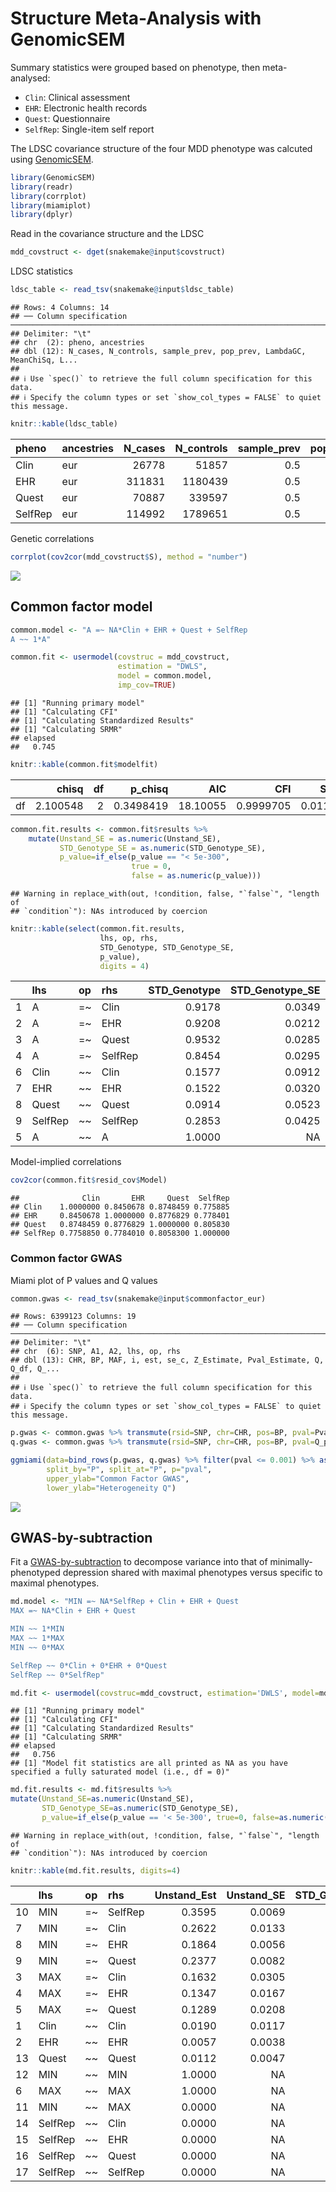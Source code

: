 Structure Meta-Analysis with GenomicSEM
================

Summary statistics were grouped based on phenotype, then meta-analysed:

-   `Clin`: Clinical assessment
-   `EHR`: Electronic health records
-   `Quest`: Questionnaire
-   `SelfRep`: Single-item self report

The LDSC covariance structure of the four MDD phenotype was calcuted
using [GenomicSEM](https://github.com/GenomicSEM/GenomicSEM).

``` r
library(GenomicSEM)
library(readr)
library(corrplot)
library(miamiplot)
library(dplyr)
```

Read in the covariance structure and the LDSC

``` r
mdd_covstruct <- dget(snakemake@input$covstruct)
```

LDSC statistics

``` r
ldsc_table <- read_tsv(snakemake@input$ldsc_table)
```

    ## Rows: 4 Columns: 14
    ## ── Column specification ──────────────────────────────────────────────────────────────────────────────────────────────────────────────────────────────────────────────────────────────────────────────────────────
    ## Delimiter: "\t"
    ## chr  (2): pheno, ancestries
    ## dbl (12): N_cases, N_controls, sample_prev, pop_prev, LambdaGC, MeanChiSq, L...
    ## 
    ## ℹ Use `spec()` to retrieve the full column specification for this data.
    ## ℹ Specify the column types or set `show_col_types = FALSE` to quiet this message.

``` r
knitr::kable(ldsc_table)
```

| pheno   | ancestries | N_cases | N_controls | sample_prev | pop_prev | LambdaGC | MeanChiSq | LambdaGCldsc | ldsc_intercept | h2_obs | h2_se_obs | h2_liab | h2_se_liab |
|:--------|:-----------|--------:|-----------:|------------:|---------:|---------:|----------:|-------------:|---------------:|-------:|----------:|--------:|-----------:|
| Clin    | eur        |   26778 |      51857 |         0.5 |     0.15 |    1.104 |    1.1353 |       1.1322 |         1.0126 | 0.0956 |    0.0099 |  0.1143 |     0.0118 |
| EHR     | eur        |  311831 |    1180439 |         0.5 |     0.15 |    1.483 |    1.8260 |       1.6305 |         1.0323 | 0.0490 |    0.0018 |  0.0586 |     0.0021 |
| Quest   | eur        |   70887 |     339597 |         0.5 |     0.15 |    1.219 |    1.3219 |       1.2716 |         1.0167 | 0.0705 |    0.0036 |  0.0843 |     0.0043 |
| SelfRep | eur        |  114992 |    1789651 |         0.5 |     0.15 |    1.580 |    1.9628 |       1.7091 |         1.0034 | 0.1080 |    0.0041 |  0.1292 |     0.0050 |

Genetic correlations

``` r
corrplot(cov2cor(mdd_covstruct$S), method = "number")
```

![](/gpfs/igmmfs01/eddie/GenScotDepression/madams23/projects/mdd-meta/docs/gsem_files/figure-gfm/rg-1.png)<!-- -->

## Common factor model

``` r
common.model <- "A =~ NA*Clin + EHR + Quest + SelfRep
A ~~ 1*A"

common.fit <- usermodel(covstruc = mdd_covstruct,
                        estimation = "DWLS",
                        model = common.model,
                        imp_cov=TRUE)
```

    ## [1] "Running primary model"
    ## [1] "Calculating CFI"
    ## [1] "Calculating Standardized Results"
    ## [1] "Calculating SRMR"
    ## elapsed 
    ##   0.745

``` r
knitr::kable(common.fit$modelfit)
```

|     |    chisq |  df |   p_chisq |      AIC |       CFI |     SRMR |
|:----|---------:|----:|----------:|---------:|----------:|---------:|
| df  | 2.100548 |   2 | 0.3498419 | 18.10055 | 0.9999705 | 0.011537 |

``` r
common.fit.results <- common.fit$results %>%
    mutate(Unstand_SE = as.numeric(Unstand_SE),
           STD_Genotype_SE = as.numeric(STD_Genotype_SE),
           p_value=if_else(p_value == "< 5e-300",
                           true = 0,
                           false = as.numeric(p_value)))
```

    ## Warning in replace_with(out, !condition, false, "`false`", "length of
    ## `condition`"): NAs introduced by coercion

``` r
knitr::kable(select(common.fit.results,
                    lhs, op, rhs,
                    STD_Genotype, STD_Genotype_SE,
                    p_value),
                    digits = 4)
```

|     | lhs     | op   | rhs     | STD_Genotype | STD_Genotype_SE | p_value |
|:----|:--------|:-----|:--------|-------------:|----------------:|--------:|
| 1   | A       | =\~  | Clin    |       0.9178 |          0.0349 |  0.0000 |
| 2   | A       | =\~  | EHR     |       0.9208 |          0.0212 |  0.0000 |
| 3   | A       | =\~  | Quest   |       0.9532 |          0.0285 |  0.0000 |
| 4   | A       | =\~  | SelfRep |       0.8454 |          0.0295 |  0.0000 |
| 6   | Clin    | \~\~ | Clin    |       0.1577 |          0.0912 |  0.0839 |
| 7   | EHR     | \~\~ | EHR     |       0.1522 |          0.0320 |  0.0000 |
| 8   | Quest   | \~\~ | Quest   |       0.0914 |          0.0523 |  0.0804 |
| 9   | SelfRep | \~\~ | SelfRep |       0.2853 |          0.0425 |  0.0000 |
| 5   | A       | \~\~ | A       |       1.0000 |              NA |      NA |

Model-implied correlations

``` r
cov2cor(common.fit$resid_cov$Model)
```

    ##              Clin       EHR     Quest  SelfRep
    ## Clin    1.0000000 0.8450678 0.8748459 0.775885
    ## EHR     0.8450678 1.0000000 0.8776829 0.778401
    ## Quest   0.8748459 0.8776829 1.0000000 0.805830
    ## SelfRep 0.7758850 0.7784010 0.8058300 1.000000

### Common factor GWAS

Miami plot of P values and Q values

``` r
common.gwas <- read_tsv(snakemake@input$commonfactor_eur)
```

    ## Rows: 6399123 Columns: 19
    ## ── Column specification ──────────────────────────────────────────────────────────────────────────────────────────────────────────────────────────────────────────────────────────────────────────────────────────
    ## Delimiter: "\t"
    ## chr  (6): SNP, A1, A2, lhs, op, rhs
    ## dbl (13): CHR, BP, MAF, i, est, se_c, Z_Estimate, Pval_Estimate, Q, Q_df, Q_...
    ## 
    ## ℹ Use `spec()` to retrieve the full column specification for this data.
    ## ℹ Specify the column types or set `show_col_types = FALSE` to quiet this message.

``` r
p.gwas <- common.gwas %>% transmute(rsid=SNP, chr=CHR, pos=BP, pval=Pval_Estimate, P="P")
q.gwas <- common.gwas %>% transmute(rsid=SNP, chr=CHR, pos=BP, pval=Q_pval, P="Q")

ggmiami(data=bind_rows(p.gwas, q.gwas) %>% filter(pval <= 0.001) %>% as.data.frame(),
        split_by="P", split_at="P", p="pval",
        upper_ylab="Common Factor GWAS",
        lower_ylab="Heterogeneity Q")
```

![](/gpfs/igmmfs01/eddie/GenScotDepression/madams23/projects/mdd-meta/docs/gsem_files/figure-gfm/gwas-1.png)<!-- -->

## GWAS-by-subtraction

Fit a [GWAS-by-subtraction](https://rpubs.com/MichelNivard/565885) to
decompose variance into that of minimally-phenotyped depression shared
with maximal phenotypes versus specific to maximal phenotypes.

``` r
md.model <- "MIN =~ NA*SelfRep + Clin + EHR + Quest
MAX =~ NA*Clin + EHR + Quest

MIN ~~ 1*MIN
MAX ~~ 1*MAX
MIN ~~ 0*MAX

SelfRep ~~ 0*Clin + 0*EHR + 0*Quest
SelfRep ~~ 0*SelfRep"
```

``` r
md.fit <- usermodel(covstruc=mdd_covstruct, estimation='DWLS', model=md.model)
```

    ## [1] "Running primary model"
    ## [1] "Calculating CFI"
    ## [1] "Calculating Standardized Results"
    ## [1] "Calculating SRMR"
    ## elapsed 
    ##   0.756 
    ## [1] "Model fit statistics are all printed as NA as you have specified a fully saturated model (i.e., df = 0)"

``` r
md.fit.results <- md.fit$results %>%
mutate(Unstand_SE=as.numeric(Unstand_SE),
       STD_Genotype_SE=as.numeric(STD_Genotype_SE),
       p_value=if_else(p_value == '< 5e-300', true=0, false=as.numeric(p_value)))
```

    ## Warning in replace_with(out, !condition, false, "`false`", "length of
    ## `condition`"): NAs introduced by coercion

``` r
knitr::kable(md.fit.results, digits=4)
```

|     | lhs     | op   | rhs     | Unstand_Est | Unstand_SE | STD_Genotype | STD_Genotype_SE | STD_All | p_value |
|:----|:--------|:-----|:--------|------------:|-----------:|-------------:|----------------:|--------:|--------:|
| 10  | MIN     | =\~  | SelfRep |      0.3595 |     0.0069 |       1.0000 |          0.0192 |  1.0000 |  0.0000 |
| 7   | MIN     | =\~  | Clin    |      0.2622 |     0.0133 |       0.7753 |          0.0393 |  0.7753 |  0.0000 |
| 8   | MIN     | =\~  | EHR     |      0.1864 |     0.0056 |       0.7700 |          0.0231 |  0.7700 |  0.0000 |
| 9   | MIN     | =\~  | Quest   |      0.2377 |     0.0082 |       0.8186 |          0.0281 |  0.8186 |  0.0000 |
| 3   | MAX     | =\~  | Clin    |      0.1632 |     0.0305 |       0.4827 |          0.0903 |  0.4827 |  0.0000 |
| 4   | MAX     | =\~  | EHR     |      0.1347 |     0.0167 |       0.5566 |          0.0691 |  0.5566 |  0.0000 |
| 5   | MAX     | =\~  | Quest   |      0.1289 |     0.0208 |       0.4438 |          0.0718 |  0.4438 |  0.0000 |
| 1   | Clin    | \~\~ | Clin    |      0.0190 |     0.0117 |       0.1659 |          0.1019 |  0.1659 |  0.1037 |
| 2   | EHR     | \~\~ | EHR     |      0.0057 |     0.0038 |       0.0974 |          0.0648 |  0.0974 |  0.1331 |
| 13  | Quest   | \~\~ | Quest   |      0.0112 |     0.0047 |       0.1330 |          0.0557 |  0.1330 |  0.0170 |
| 12  | MIN     | \~\~ | MIN     |      1.0000 |         NA |       1.0000 |              NA |  1.0000 |      NA |
| 6   | MAX     | \~\~ | MAX     |      1.0000 |         NA |       1.0000 |              NA |  1.0000 |      NA |
| 11  | MIN     | \~\~ | MAX     |      0.0000 |         NA |       0.0000 |              NA |  0.0000 |      NA |
| 14  | SelfRep | \~\~ | Clin    |      0.0000 |         NA |       0.0000 |              NA |  0.0000 |      NA |
| 15  | SelfRep | \~\~ | EHR     |      0.0000 |         NA |       0.0000 |              NA |  0.0000 |      NA |
| 16  | SelfRep | \~\~ | Quest   |      0.0000 |         NA |       0.0000 |              NA |  0.0000 |      NA |
| 17  | SelfRep | \~\~ | SelfRep |      0.0000 |         NA |       0.0000 |              NA |  0.0000 |      NA |
